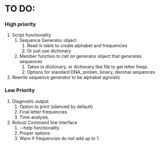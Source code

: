 # TO DO:
### High priority
1. Script functionality
   1. Sequence Generator object
      1. Read in table to create alphabet and frequencies
      2. Or just use dictionary
   2. Member function to call on generator object that generates sequences
      1. Takes in dictionary, or dictionary like file to get letter freqs.
      2. Options for standard DNA, protien, binary, decimal sequences
2. Rewrite sequence generator to be alphabet agnostic

### Low Priority
1. Diagnostic output
   1. Option to print (silenced by default)
   2. Final letter frequencies
   3. Time analysis.
2. Robust Command line interface
   1. --help functionality
   2. Proper options
   3. Warn if frequencies do not add up to 1.